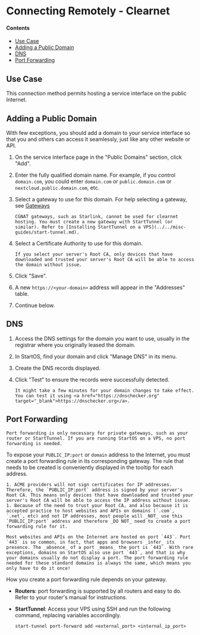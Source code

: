 # Connecting Remotely - Clearnet

#### Contents

- [Use Case](#use-case)
- [Adding a Public Domain](#adding-a-public-domain)
- [DNS](#dns)
- [Port Forwarding](#port-forwarding)

## Use Case

This connection method permits hosting a service interface on the public Internet.

## Adding a Public Domain

With few exceptions, you should add a domain to your service interface so that you and others can access it seamlessly, just like any other website or API.

1. On the service interface page in the "Public Domains" section, click "Add".

1. Enter the fully qualified domain name. For example, if you control `domain.com`, you could enter `domain.com` or `public.domain.com` or `nextcloud.public.domain.com`, etc.

1. Select a gateway to use for this domain. For help selecting a gateway, see [Gateways](./gateways.md)

   ```admonish warning title="Starlink and CGNAT"
   CGNAT gateways, such as Starlink, cannot be used for clearnet hosting. You must create a new gateway with StartTunnel (or similar). Refer to [Installing StartTunnel on a VPS](../../misc-guides/start-tunnel.md).
   ```

1. Select a Certificate Authority to use for this domain.

   ```admonish warning
   If you select your server's Root CA, only devices that have downloaded and trusted your server's Root CA will be able to access the domain without issue.
   ```

1. Click "Save".

1. A new `https://<your-domain>` address will appear in the "Addresses" table.

1. Continue below.

## DNS

1. Access the DNS settings for the domain you want to use, usually in the registrar where you originally leased the domain.

1. In StartOS, find your domain and click "Manage DNS" in its menu.

1. Create the DNS records displayed.

1. Click "Test" to ensure the records were successfully detected.

   ```admonish warning
   It might take a few minutes for your domain changes to take effect. You can test it using <a href="https://dnschecker.org" target="_blank">https://dnschecker.org</a>.
   ```

## Port Forwarding

```admonish note
Port forwarding is only necessary for private gateways, such as your router or StartTunnel. If you are running StartOS on a VPS, no port forwarding is needed.
```

To expose your `PUBLIC_IP:port` or `domain` address to the Internet, you must create a port forwarding rule in its corresponding gateway. The rule that needs to be created is conveniently displayed in the tooltip for each address.

```admonish warning title="Caution"
1. ACME providers will not sign certificates for IP addresses. Therefore, the `PUBLIC_IP:port` address is signed by your server's Root CA. This means only devices that have downloaded and trusted your server's Root CA will be able to access the IP address without issue.
1. Because of the need to trust your Root CA, and also because it is accepted practice to host websites and APIs on domains (`.com`, `.net`, etc) and not IP addresses, most people will _NOT_ use this `PUBLIC_IP:port` address and therefore _DO NOT_ need to create a port forwarding rule for it.
```

```admonish tip
Most websites and APIs on the Internet are hosted on port `443`. Port `443` is so common, in fact, that apps and browsers _infer_ its presence. The _absence_ of a port _means_ the port is `443`. With rare exceptions, domains on StartOS also use port `443`, and that is why your domains usually do not display a port. The port forwarding rule needed for these standard domains is always the same, which means you only have to do it once!
```

How you create a port forwarding rule depends on your gateway.

- **Routers**: port forwarding is supported by all routers and easy to do. Refer to your router's manual for instructions.
- **StartTunnel**: Access your VPS using SSH and run the following command, replacing variables accordingly.

      start-tunnel port-forward add <external_port> <internal_ip_port>
